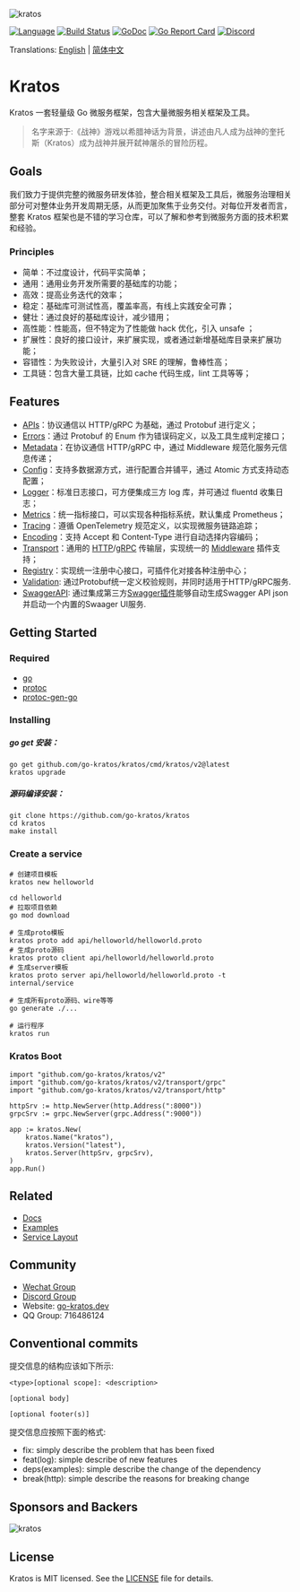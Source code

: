 ![kratos](docs/images/kratos.png)

[![Language](https://img.shields.io/badge/Language-Go-blue.svg)](https://golang.org/)
[![Build Status](https://github.com/go-kratos/kratos/workflows/Go/badge.svg)](https://github.com/go-kratos/kratos/actions)
[![GoDoc](https://pkg.go.dev/badge/github.com/go-kratos/kratos/v2)](https://pkg.go.dev/github.com/go-kratos/kratos/v2)
[![Go Report Card](https://goreportcard.com/badge/github.com/go-kratos/kratos)](https://goreportcard.com/report/github.com/go-kratos/kratos)
[![Discord](https://img.shields.io/discord/766619759214854164?label=chat&logo=discord)](https://discord.gg/BWzJsUJ)

Translations: [English](README.md) | [简体中文](README_zh.md)

# Kratos

Kratos 一套轻量级 Go 微服务框架，包含大量微服务相关框架及工具。  

> 名字来源于:《战神》游戏以希腊神话为背景，讲述由凡人成为战神的奎托斯（Kratos）成为战神并展开弑神屠杀的冒险历程。

## Goals

我们致力于提供完整的微服务研发体验，整合相关框架及工具后，微服务治理相关部分可对整体业务开发周期无感，从而更加聚焦于业务交付。对每位开发者而言，整套 Kratos 框架也是不错的学习仓库，可以了解和参考到微服务方面的技术积累和经验。

### Principles

* 简单：不过度设计，代码平实简单；
* 通用：通用业务开发所需要的基础库的功能；
* 高效：提高业务迭代的效率；
* 稳定：基础库可测试性高，覆盖率高，有线上实践安全可靠；
* 健壮：通过良好的基础库设计，减少错用；
* 高性能：性能高，但不特定为了性能做 hack 优化，引入 unsafe ；
* 扩展性：良好的接口设计，来扩展实现，或者通过新增基础库目录来扩展功能；
* 容错性：为失败设计，大量引入对 SRE 的理解，鲁棒性高；
* 工具链：包含大量工具链，比如 cache 代码生成，lint 工具等等；

## Features
* [APIs]((examples/helloworld/helloworld))：协议通信以 HTTP/gRPC 为基础，通过 Protobuf 进行定义；
* [Errors](examples/errors/api)：通过 Protobuf 的 Enum 作为错误码定义，以及工具生成判定接口；
* [Metadata](examples/metadata)：在协议通信 HTTP/gRPC 中，通过 Middleware 规范化服务元信息传递；
* [Config](examples/config)：支持多数据源方式，进行配置合并铺平，通过 Atomic 方式支持动态配置；
* [Logger](examples/log)：标准日志接口，可方便集成三方 log 库，并可通过 fluentd 收集日志；
* [Metrics](examples/metrics)：统一指标接口，可以实现各种指标系统，默认集成 Prometheus；
* [Tracing](examples/traces)：遵循 OpenTelemetry 规范定义，以实现微服务链路追踪；
* [Encoding](encoding)：支持 Accept 和 Content-Type 进行自动选择内容编码；
* [Transport](transport/transport.go)：通用的 [HTTP](examples/http/middlewares)/[gRPC](examples/middleware/main.go) 传输层，实现统一的 [Middleware](middleware) 插件支持；
* [Registry](examples/registry)：实现统一注册中心接口，可插件化对接各种注册中心；
* [Validation](examples/validate): 通过Protobuf统一定义校验规则，并同时适用于HTTP/gRPC服务.
* [SwaggerAPI](https://github.com/go-kratos/swagger-api/blob/main/examples/helloworld/server/main.go): 通过集成第三方[Swagger插件](https://github.com/go-kratos/swagger-api)能够自动生成Swagger API json并启动一个内置的Swaager UI服务.

## Getting Started
### Required
- [go](https://golang.org/dl/)
- [protoc](https://github.com/protocolbuffers/protobuf)
- [protoc-gen-go](https://github.com/protocolbuffers/protobuf-go)

### Installing
##### go get 安装：
```
go get github.com/go-kratos/kratos/cmd/kratos/v2@latest
kratos upgrade
```
##### 源码编译安装：
```
git clone https://github.com/go-kratos/kratos
cd kratos
make install
```

### Create a service
```
# 创建项目模板
kratos new helloworld

cd helloworld
# 拉取项目依赖
go mod download

# 生成proto模板
kratos proto add api/helloworld/helloworld.proto
# 生成proto源码
kratos proto client api/helloworld/helloworld.proto
# 生成server模板
kratos proto server api/helloworld/helloworld.proto -t internal/service

# 生成所有proto源码、wire等等
go generate ./...

# 运行程序
kratos run
```

### Kratos Boot
```
import "github.com/go-kratos/kratos/v2"
import "github.com/go-kratos/kratos/v2/transport/grpc"
import "github.com/go-kratos/kratos/v2/transport/http"

httpSrv := http.NewServer(http.Address(":8000"))
grpcSrv := grpc.NewServer(grpc.Address(":9000"))

app := kratos.New(
    kratos.Name("kratos"),
    kratos.Version("latest"),
    kratos.Server(httpSrv, grpcSrv),
)
app.Run()
```

## Related

* [Docs](https://go-kratos.dev/)
* [Examples](./examples)
* [Service Layout](https://github.com/go-kratos/kratos-layout)

## Community
* [Wechat Group](https://github.com/go-kratos/kratos/issues/682)
* [Discord Group](https://discord.gg/BWzJsUJ)
* Website:  [go-kratos.dev](https://go-kratos.dev)
* QQ Group: 716486124

## Conventional commits
提交信息的结构应该如下所示:
```text
<type>[optional scope]: <description>

[optional body]

[optional footer(s)]
```

提交信息应按照下面的格式:
- fix: simply describe the problem that has been fixed
- feat(log): simple describe of new features
- deps(examples): simple describe the change of the dependency
- break(http): simple describe the reasons for breaking change

## Sponsors and Backers

![kratos](docs/images/alipay.png)

## License
Kratos is MIT licensed. See the [LICENSE](./LICENSE) file for details.
